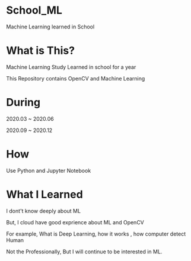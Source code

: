 # School_ML
 Machine Learning learned in School
 
# What is This?
Machine Learning Study Learned in school for a year

This Repository contains OpenCV and Machine Learning

# During
2020.03 ~ 2020.06

2020.09 ~ 2020.12

# How
 Use Python and Jupyter Notebook 
 
# What I Learned
 I dont't know deeply about ML
 
 But, I cloud have good exprience about ML and OpenCV
 
 For example, What is Deep Learning, how it works , how computer detect Human
 
 Not the Professionally, But I will continue to be interested in ML.

